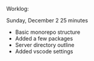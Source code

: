 Worklog:

Sunday, December 2
25 minutes

- Basic monorepo structure
- Added a few packages
- Server directory outline
- Added vscode settings

